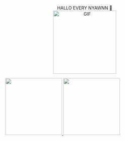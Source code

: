 
<div align="center">
<b1> HALLO EVERY NYAWNN 🌸 </b1><br>
<img hight="80" width="200" alt="GIF" align="center" src="https://tenor.com/id/view/anime-waves-hi-gif-25928708.gif">
</div>


<a href="https://github.com//Niervash">
  <img align="right"  >
</a>


<p align="left">
<a href="https://github.com/Niervash">
  <img height="180em" src="https://github-readme-stats-eight-theta.vercel.app/api?username=Niervash&show_icons=true&theme=algolia&include_all_commits=true&count_private=true"/>
  <img height="180em" src="https://github-readme-stats-eight-theta.vercel.app/api/top-langs/?username=Niervash&layout=compact&langs_count=8&theme=algolia"/>
</a>
</p>
